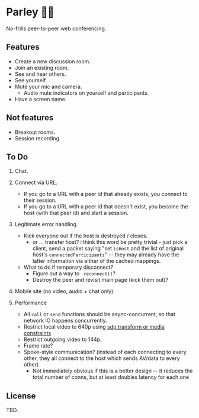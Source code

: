 # Parley 🏴‍☠️

No-frills peer-to-peer web conferencing.

## Features

- Create a new discussion room.
- Join an existing room.
- See and hear others.
- See yourself.
- Mute your mic and camera.
  - Audio mute indicators on yourself and participants.
- Have a screen name.

## Not features

- Breakout rooms.
- Session recording.

## To Do

1. Chat.
2. Connect via URL.

   - If you go to a URL with a peer id that already exists, you connect to their session.
   - If you go to a URL with a peer id that doesn't exist, you become the host (with that peer id) and start a session.

3. Legitimate error handling.

   - Kick everyone out if the host is destroyed / closes.
     - or ... transfer host? i think this word be pretty trivial - just pick a client, send a packet saying "set `isHost` and the list of original host's `connectedParticipants`" -- they may already have the latter information via either of the cached mappings.
   - What to do if temporary disconnect?
     - Figure out a way to `.reconnect()`?
     - Destroy the peer and revisit main page (kick them out)?

4. Mobile site (no video, audio + chat only).
5. Performance

   - All `call` or `send` functions should be async-concurrent, so that network IO happens concurrently.
   - Restrict local video to 640p using [sdp transform or media constraints](https://stackoverflow.com/questions/71838689/how-to-use-sdptransform-in-peerjs-for-high-quality-audio-bitrate)
   - Restrict outgoing video to 144p.
   - Frame rate?
   - Spoke-style communication? (instead of each connecting to every other, they all connect to the host which sends AV/data to every other)
     - Not immediately obvious if this is a better design -- it reduces the total number of conns, but at least doubles latency for each one

## License

TBD.

